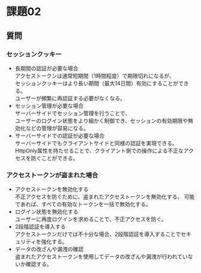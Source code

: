 # 課題02

## 質問

### セッションクッキー

- 長期間の認証が必要な場合  
  アクセストークンは通常短期間（1時間程度）で期限切れになるが、  
  セッションクッキーはより長い期間（最大14日間）有効にすることができる。  
  ユーザーが頻繁に再認証する必要がなくなる。
- セッション管理が必要な場合  
  サーバーサイドでセッション管理を行うことで、  
  ユーザーのログイン状態をより細かく制御でき、セッションの有効期限や無効化などの管理が容易になる。  
- サーバーサイドでの認証が必要な場合  
  サーバーサイドでもクライアントサイドと同様の認証を実現できる。  
  HttpOnly属性を持たせることで、クライアント側での操作による不正なアクセスを防ぐことができる。  

### アクセストークンが盗まれた場合

- アクセストークンを無効化する  
  不正アクセスを防ぐために、盗まれたアクセストークンを無効化する。
  可能であれば、すべての有効なトークンを一括で無効化する。
- ログイン状態を無効化する  
  ユーザーに再度ログインを求めることで、不正アクセスを防ぐ。
- 2段階認証を導入する  
  アクセストークンだけでは不十分な場合、2段階認証を導入することでセキュリティを強化する。
- データの改ざんや漏洩の確認  
  盗まれたアクセストークンを使用してデータの改ざんや漏洩が行われていないか確認する。
